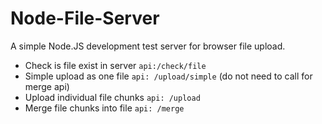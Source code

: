 # Node-File-Server

A simple Node.JS development test server for browser file upload.

- Check is file exist in server `api:/check/file`
- Simple upload as one file `api: /upload/simple` (do not need to call for merge api)
- Upload individual file chunks `api: /upload`
- Merge file chunks into file `api: /merge`
